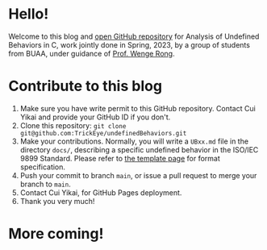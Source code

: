 # Hello!

Welcome to this blog and [open GitHub repository](https://github.com/TrickEye/undefinedBehaviors) for Analysis of Undefined Behaviors in C, work jointly done in Spring, 2023, by a group of students from BUAA, under guidance of [Prof. Wenge Rong](https://wgrong.github.io/).

# Contribute to this blog

1. Make sure you have write permit to this GitHub repository. Contact Cui Yikai and provide your GitHub ID if you don't.
1. Clone this repository: `git clone git@github.com:TrickEye/undefinedBehaviors.git`
2. Make your contributions. Normally, you will write a `UBxx.md` file in the directory `docs/`, describing a specific undefined behavior in the ISO/IEC 9899 Standard. Please refer to [the template page](./template.md) for format specification.
3. Push your commit to branch `main`, or issue a pull request to merge your branch to `main`.
4. Contact Cui Yikai, for GitHub Pages deployment.
5. Thank you very much!

# More coming!



